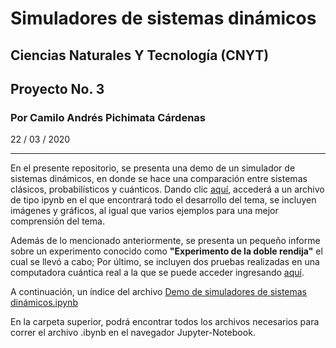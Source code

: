 # Simuladores de sistemas dinámicos
## Ciencias Naturales Y Tecnología (CNYT)
## Proyecto No. 3
### Por Camilo Andrés Pichimata Cárdenas
22 / 03 / 2020
___

En el presente repositorio, se presenta una demo de un simulador de sistemas dinámicos, en donde se hace una comparación entre sistemas clásicos, probabilísticos y cuánticos. Dando clic [aquí](https://github.com/CamiloPichimata/Simuladores-de-sistemas-dinamicos/blob/master/Simuladores_de_sistemas_dinamicos/Demo%20de%20simuladores%20de%20sistemas%20dinámicos.ipynb), accederá a un archivo de tipo ipynb en el que encontrará todo el desarrollo del tema, se incluyen imágenes y gráficos, al igual que varios ejemplos para una mejor comprensión del tema.

Además de lo mencionado anteriormente, se presenta un pequeño informe sobre un experimento conocido como **"Experimento de la doble rendija"** el cual se llevó a cabo; Por último, se incluyen dos pruebas realizadas en una computadora cuántica real a la que se puede acceder ingresando [aquí](https://quantum-computing.ibm.com/).

A continuación, un índice del archivo [Demo de simuladores de sistemas dinámicos.ipynb](https://github.com/CamiloPichimata/Simuladores-de-sistemas-dinamicos/blob/master/Simuladores_de_sistemas_dinamicos/Demo%20de%20simuladores%20de%20sistemas%20dinámicos.ipynb)

En la carpeta superior, podrá encontrar todos los archivos necesarios para correr el archivo .ibynb en el navegador Jupyter-Notebook.
